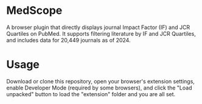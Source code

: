 # MedScope
A browser plugin that directly displays journal Impact Factor (IF) and JCR Quartiles on PubMed. It supports filtering literature by IF and JCR Quartiles, and includes data for 20,449 journals as of 2024.  
# Usage  
Download or clone this repository, open your browser's extension settings, enable Developer Mode (required by some browsers), and click the "Load unpacked" button to load the "extension" folder and you are all set.
